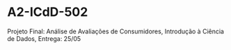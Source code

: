 # A2-ICdD-502
Projeto Final: Análise de Avaliações de Consumidores, Introdução à Ciência de Dados, Entrega: 25/05
